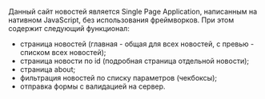Данный сайт новостей является Single Page Application, написанным
на нативном JavaScript, без использования фреймворков. При этом
содержит следующий функционал:
- страница новостей (главная - общая для всех новостей, с 
превью - списком всех новостей);
- страница новости по id (подробная страница отдельной новости);
- страница about;
- фильтрация новостей по списку параметров (чекбоксы);
- отправка формы с валидацией на сервер.

